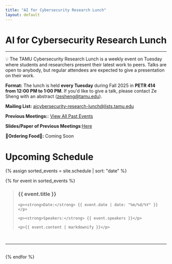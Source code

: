 ```yaml
---
title: "AI for Cybersecurity Research Lunch"
layout: default
---
```


# AI for Cybersecurity Research Lunch

---

<aside>
💡 The TAMU Cybersecurity Research Lunch is a weekly event on Tuesday where students and researchers present their latest work to peers. Talks are open to anybody, but regular attendees are expected to give a presentation on their work.
</aside>

**Format:** The lunch is held **every Tuesday** during Fall 2025 in **PETR 414 from 12:00 PM to 1:00 PM**. If you'd like to give a talk, please contact Ze Sheng with an abstract (zesheng@tamu.edu).


**Mailing List:** [aicybersecurity-research-lunch@lists.tamu.edu](mailto:aicybersecurity-research-lunch@lists.tamu.edu)

**Previous Meetings:**: [View All Past Events](/history.html)

**Slides/Paper of Previous Meetings**:[Here](https://drive.google.com/drive/folders/1IkCrKH-DeS3wfGXEQIePN0a-tdWTI_0p?usp=sharing)

**🍔Ordering Food🍔:** Coming Soon

# Upcoming Schedule

{% assign sorted_events = site.schedule | sort: "date" %}

<div id="upcoming-events">
{% for event in sorted_events %}
<blockquote class="event-block" data-event-date="{{ event.date | date: '%Y-%m-%d' }}">
    <h3><strong>{{ event.title }}</strong></h3>

    <p><strong>Date:</strong> {{ event.date | date: "%m/%d/%Y" }}</p>

    <p><strong>Speakers:</strong> {{ event.speakers }}</p>

    <p>{{ event.content | markdownify }}</p>
</blockquote>
<br>
<hr>
<br>
{% endfor %}
</div>

<div id="no-events" style="display:none;">
  <p>No upcoming events are currently scheduled. Please check back soon or join our mailing list to be notified of future events.</p>
</div>

<script>
  document.addEventListener('DOMContentLoaded', function() {
    const today = new Date();
    const todayStr = today.getFullYear() + '-' +
                    String(today.getMonth() + 1).padStart(2, '0') + '-' +
                    String(today.getDate()).padStart(2, '0');

    const eventBlocks = document.querySelectorAll('.event-block');
    let visibleEvents = 0;

    eventBlocks.forEach(function(block) {
      const eventDate = block.getAttribute('data-event-date');
      if (eventDate >= todayStr) {
        block.style.display = 'block';
        visibleEvents++;
      } else {
        block.style.display = 'none';
      }
    });

    if (visibleEvents === 0) {
      document.getElementById('no-events').style.display = 'block';
    }
  });
</script>
